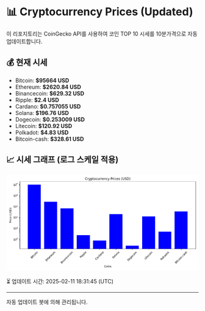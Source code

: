 
# 📊 Cryptocurrency Prices (Updated)

이 리포지토리는 CoinGecko API를 사용하여 코인 TOP 10 시세를 10분가격으로 자동 업데이트합니다.

## 💰 현재 시세
- Bitcoin: **$95664 USD**
- Ethereum: **$2620.84 USD**
- Binancecoin: **$629.32 USD**
- Ripple: **$2.4 USD**
- Cardano: **$0.757055 USD**
- Solana: **$196.76 USD**
- Dogecoin: **$0.253009 USD**
- Litecoin: **$120.92 USD**
- Polkadot: **$4.83 USD**
- Bitcoin-cash: **$328.61 USD**

## 📈 시세 그래프 (로그 스케일 적용)
![Crypto Prices](crypto_prices.png)

⏳ 업데이트 시간: 2025-02-11 18:31:45 (UTC)

---
자동 업데이트 봇에 의해 관리됩니다.
